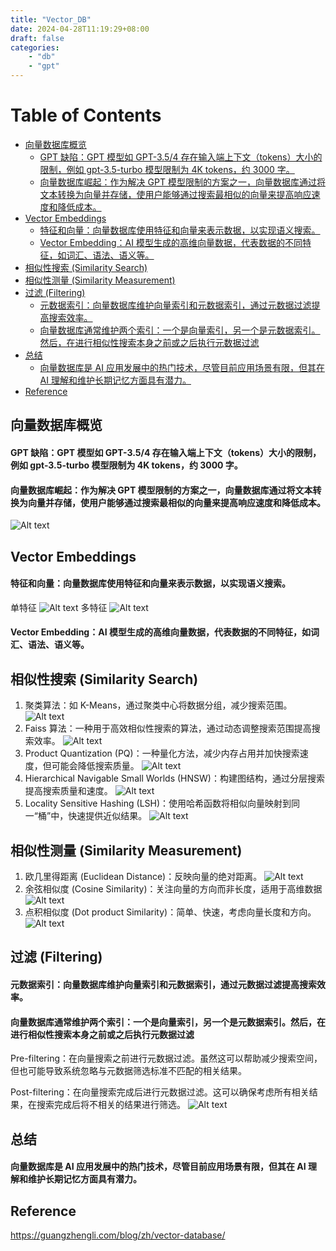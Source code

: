 ```yaml
---
title: "Vector_DB"
date: 2024-04-28T11:19:29+08:00
draft: false
categories:
    - "db"
    - "gpt"
---
```

# Table of Contents
- [向量数据库概览](#向量数据库概览)
    - [GPT 缺陷：GPT 模型如 GPT-3.5/4 存在输入端上下文（tokens）大小的限制，例如 gpt-3.5-turbo 模型限制为 4K tokens，约 3000 字。](#gpt-缺陷gpt-模型如-gpt-354-存在输入端上下文tokens大小的限制例如-gpt-35-turbo-模型限制为-4k-tokens约-3000-字)
    - [向量数据库崛起：作为解决 GPT 模型限制的方案之一，向量数据库通过将文本转换为向量并存储，使用户能够通过搜索最相似的向量来提高响应速度和降低成本。](#向量数据库崛起作为解决-gpt-模型限制的方案之一向量数据库通过将文本转换为向量并存储使用户能够通过搜索最相似的向量来提高响应速度和降低成本)
- [Vector Embeddings](#vector-embeddings)
    - [特征和向量：向量数据库使用特征和向量来表示数据，以实现语义搜索。](#特征和向量向量数据库使用特征和向量来表示数据以实现语义搜索)
    - [Vector Embedding：AI 模型生成的高维向量数据，代表数据的不同特征，如词汇、语法、语义等。](#vector-embeddingai-模型生成的高维向量数据代表数据的不同特征如词汇语法语义等)
- [相似性搜索 (Similarity Search)](#相似性搜索-similarity-search)
- [相似性测量 (Similarity Measurement)](#相似性测量-similarity-measurement)
- [过滤 (Filtering)](#过滤-filtering)
    - [元数据索引：向量数据库维护向量索引和元数据索引，通过元数据过滤提高搜索效率。](#元数据索引向量数据库维护向量索引和元数据索引通过元数据过滤提高搜索效率)
    - [向量数据库通常维护两个索引：一个是向量索引，另一个是元数据索引。然后，在进行相似性搜索本身之前或之后执行元数据过滤](#向量数据库通常维护两个索引一个是向量索引另一个是元数据索引然后在进行相似性搜索本身之前或之后执行元数据过滤)
- [总结](#总结)
    - [向量数据库是 AI 应用发展中的热门技术，尽管目前应用场景有限，但其在 AI 理解和维护长期记忆方面具有潜力。](#向量数据库是-ai-应用发展中的热门技术尽管目前应用场景有限但其在-ai-理解和维护长期记忆方面具有潜力)
- [Reference](#reference)

## 向量数据库概览
#### GPT 缺陷：GPT 模型如 GPT-3.5/4 存在输入端上下文（tokens）大小的限制，例如 gpt-3.5-turbo 模型限制为 4K tokens，约 3000 字。
#### 向量数据库崛起：作为解决 GPT 模型限制的方案之一，向量数据库通过将文本转换为向量并存储，使用户能够通过搜索最相似的向量来提高响应速度和降低成本。
![Alt text](image-4.png)

## Vector Embeddings
#### 特征和向量：向量数据库使用特征和向量来表示数据，以实现语义搜索。
单特征
![Alt text](image-5.png)
多特征
![Alt text](image-6.png)
#### Vector Embedding：AI 模型生成的高维向量数据，代表数据的不同特征，如词汇、语法、语义等。

## 相似性搜索 (Similarity Search)
1. 聚类算法：如 K-Means，通过聚类中心将数据分组，减少搜索范围。
![Alt text](image-7.png)
2. Faiss 算法：一种用于高效相似性搜索的算法，通过动态调整搜索范围提高搜索效率。
![Alt text](image-9.png)
3. Product Quantization (PQ)：一种量化方法，减少内存占用并加快搜索速度，但可能会降低搜索质量。
![Alt text](image-8.png)
4. Hierarchical Navigable Small Worlds (HNSW)：构建图结构，通过分层搜索提高搜索质量和速度。
![Alt text](image-10.png)
5. Locality Sensitive Hashing (LSH)：使用哈希函数将相似向量映射到同一“桶”中，快速提供近似结果。
![Alt text](image-11.png)

## 相似性测量 (Similarity Measurement)
1. 欧几里得距离 (Euclidean Distance)：反映向量的绝对距离。
![Alt text](image-3.png)
2. 余弦相似度 (Cosine Similarity)：关注向量的方向而非长度，适用于高维数据
![Alt text](image-1.png)
3. 点积相似度 (Dot product Similarity)：简单、快速，考虑向量长度和方向。
![Alt text](image-2.png)
## 过滤 (Filtering)
#### 元数据索引：向量数据库维护向量索引和元数据索引，通过元数据过滤提高搜索效率。
#### 向量数据库通常维护两个索引：一个是向量索引，另一个是元数据索引。然后，在进行相似性搜索本身之前或之后执行元数据过滤
Pre-filtering：在向量搜索之前进行元数据过滤。虽然这可以帮助减少搜索空间，但也可能导致系统忽略与元数据筛选标准不匹配的相关结果。

Post-filtering：在向量搜索完成后进行元数据过滤。这可以确保考虑所有相关结果，在搜索完成后将不相关的结果进行筛选。
![Alt text](image.png)
## 总结
#### 向量数据库是 AI 应用发展中的热门技术，尽管目前应用场景有限，但其在 AI 理解和维护长期记忆方面具有潜力。

## Reference
https://guangzhengli.com/blog/zh/vector-database/